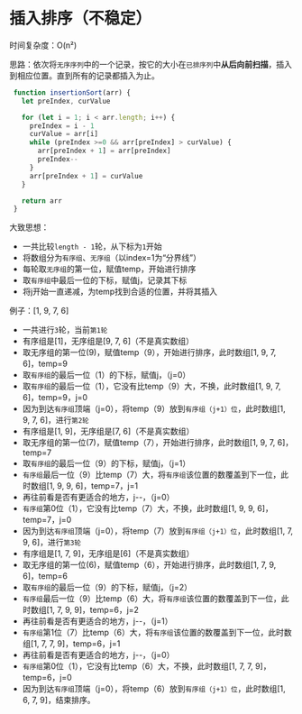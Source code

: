 # 插入排序（不稳定）

时间复杂度：O(n²)

思路：依次将`无序序列`中的一个记录，按它的大小在`已排序列`中**从后向前扫描**，插入到相应位置。直到所有的记录都插入为止。

```js
 function insertionSort(arr) {
   let preIndex, curValue

   for (let i = 1; i < arr.length; i++) {
     preIndex = i - 1
     curValue = arr[i]
     while (preIndex >=0 && arr[preIndex] > curValue) {
       arr[preIndex + 1] = arr[preIndex]
       preIndex--
     }
     arr[preIndex + 1] = curValue
   }

   return arr
 }
```

大致思想：
  - 一共比较`length - 1`轮，从下标为`1`开始
  - 将数组分为`有序组`、`无序组`（以index=1为“分界线”）
  - 每轮取`无序组`的第一位，赋值temp，开始进行排序
  - 取`有序组`中最后一位的下标，赋值j，记录其下标
  - 将j开始一直递减，为temp找到合适的位置，并将其插入

例子：[1, 9, 7, 6]
  - 一共进行`3`轮，当前`第1轮`
  - 有序组是[1]，无序组是[9, 7, 6]（不是真实数组）
  - 取无序组的第一位(9)，赋值temp（9），开始进行排序，此时数组[1, 9, 7, 6]，temp=9
  - 取`有序组`的最后一位（1）的下标，赋值j，（j=0）
  - 取`有序组`的最后一位（1），它没有比temp（9）大，不换，此时数组[1, 9, 7, 6]，temp=9，j=0
  - 因为到达`有序组`顶端（j=0），将temp（9）放到`有序组（j+1）位`，此时数组[1, 9, 7, 6]，进行`第2轮`
  - 有序组是[1, 9]，无序组是[7, 6]（不是真实数组）
  - 取无序组的第一位(7)，赋值temp（7），开始进行排序，此时数组[1, 9, 7, 6]，temp=7
  - 取`有序组`的最后一位（9）的下标，赋值j，（j=1）
  - `有序组`最后一位（9）比temp（7）大，将`有序组`该位置的数覆盖到下一位，此时数组[1, 9, 9, 6]，temp=7，j=1
  - 再往前看是否有更适合的地方，j--，（j=0）
  - `有序组`第0位（1），它没有比temp（7）大，不换，此时数组[1, 9, 9, 6]，temp=7，j=0
  - 因为到达`有序组`顶端（j=0），将temp（7）放到`有序组（j+1）位`，此时数组[1, 7, 9, 6]，进行`第3轮`
  - 有序组是[1, 7, 9]，无序组是[6]（不是真实数组）
  - 取无序组的第一位(6)，赋值temp（6），开始进行排序，此时数组[1, 7, 9, 6]，temp=6
  - 取`有序组`的最后一位（9）的下标，赋值j，（j=2）
  - `有序组`最后一位（9）比temp（6）大，将`有序组`该位置的数覆盖到下一位，此时数组[1, 7, 9, 9]，temp=6，j=2
  - 再往前看是否有更适合的地方，j--，（j=1）
  - `有序组`第1位（7）比temp（6）大，将`有序组`该位置的数覆盖到下一位，此时数组[1, 7, 7, 9]，temp=6，j=1
  - 再往前看是否有更适合的地方，j--，（j=0）
  - `有序组`第0位（1），它没有比temp（6）大，不换，此时数组[1, 7, 7, 9]，temp=6，j=0
  - 因为到达`有序组`顶端（j=0），将temp（6）放到`有序组（j+1）位`，此时数组[1, 6, 7, 9]，结束排序。
  